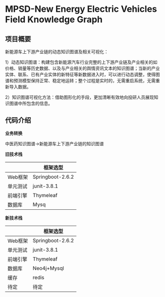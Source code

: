 # MPSD-New Energy Electric Vehicles Field Knowledge Graph
## 项目概要

新能源车上下游产业链的动态知识图谱及相关可视化：

1）动态知识图谱：构建包含新能源汽车行业完整的上下游产业链及产业相关的如价格、销量等历史数据、以及与产业相关的舆情资讯文本的知识图谱；当新的产业实体、联系、已有产业实体的新特征等新数据进入时，可以进行动态调整，使得图谱和预测模型保持正常、稳定地运转；整个过程是实时的，无需重启系统，无需重新导入数据。

2）知识图谱可视化方法：借助图形化的手段，更加清晰有效地向投研人员展现知识图谱中所包含的信息。

## 代码介绍

**业务转换**

中医药知识图谱->新能源车上下游产业链的知识图谱

**旧技术栈**

|          | 框架选型         |
| -------- | ---------------- |
| Web框架  | Springboot-2.6.2 |
| 单元测试 | junit-3.8.1      |
| 前端引擎 | Thymeleaf        |
| 数据库   | Mysq             |

**新技术栈**

|          | 框架选型         |
| -------- | ---------------- |
| Web框架  | Springboot-2.6.2 |
| 单元测试 | junit-3.8.1      |
| 前端引擎 | Thymeleaf        |
| 数据库   | Neo4j+Mysql      |
| 缓存     | redis            |
| 待定     | 待定             |
